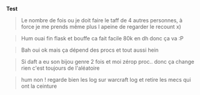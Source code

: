 **Test**
> Le nombre de fois ou je doit faire le taff de 4 autres personnes, à force je me prends même plus l apeine de regarder le recount x)

> Hum ouai fin flask et bouffe ca fait facile 80k en dh donc ça va :P

> Bah oui ok mais ça dépend des procs et tout aussi hein

> Si daft  a eu son bijou genre 2 fois et moi zérop proc.. donc ça change rien c'est toujours de l'aléatoire

> hum non ! regarde bien les log sur warcraft log et retire les mecs qui ont la ceinture
